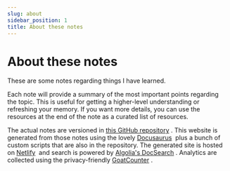 ```yaml
---
slug: about
sidebar_position: 1
title: About these notes
---
```


# About these notes

These are some notes regarding things I have learned.

Each note will provide a summary of the most important points regarding the topic. This is useful for getting a higher-level understanding or refreshing your memory. If you want more details, you can use the resources at the end of the note as a curated list of resources.

The actual notes are versioned in [this GitHub repository](https://github.com/mistermicheels/learning-notes) . This website is generated from those notes using the lovely [Docusaurus](https://v2.docusaurus.io/)  plus a bunch of custom scripts that are also in the repository. The generated site is hosted on [Netlify](https://www.netlify.com/)  and search is powered by [Algolia's DocSearch](https://docsearch.algolia.com/) . Analytics are collected using the privacy-friendly [GoatCounter](https://www.goatcounter.com/) .